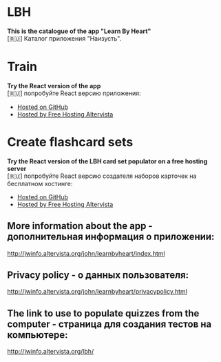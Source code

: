 # LBH
**This is the catalogue of the app "Learn By Heart"**  
[:ru:] Каталог приложения "Наизусть".

# Train

**Try the React version of the app**  
[:ru:] попробуйте React версию приложения:

* [Hosted on GitHub](https://jwidht.github.io/LBH-Catalogue/code/lbh-web/build/)
* [Hosted by Free Hosting Altervista](http://jwinfo.altervista.org/lbh-react-quiz/)

# Create flashcard sets

**Try the React version of the LBH card set populator on a free hosting server**  
[:ru:] попробуйте React версию создателя наборов карточек на бесплатном хостинге:

* [Hosted on GitHub](https://jwidht.github.io/LBH-Catalogue/code/lbh-populator-react/build/)
* [Hosted by Free Hosting Altervista](http://jwinfo.altervista.org/lbh-react/)

## More information about the app - дополнительная информация о приложении:

http://jwinfo.altervista.org/john/learnbyheart/index.html

## Privacy policy - о данных пользователя:

http://jwinfo.altervista.org/john/learnbyheart/privacypolicy.html

## The link to use to populate quizzes from the computer - страница для создания тестов на компьютере:

http://jwinfo.altervista.org/lbh/

